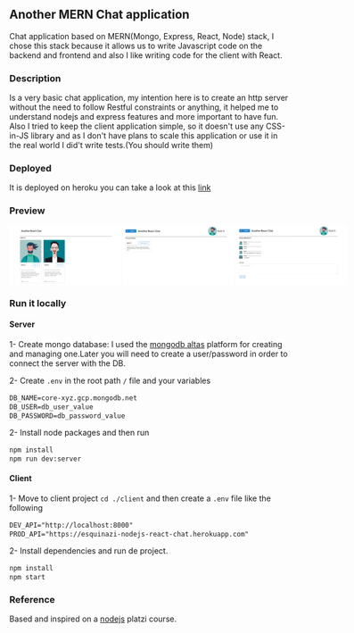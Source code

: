 ## Another MERN Chat application

Chat application based on MERN(Mongo, Express, React, Node) stack, I chose this stack because it allows us to write Javascript code on the backend and frontend and also I like writing code for the client with React.

### Description

Is a very basic chat application, my intention here is to create an http server without the need to follow Restful constraints or anything, it helped me to understand nodejs and express features and more important to have fun. Also I tried to keep the client application simple, so it doesn't use any CSS-in-JS library and as I don't have plans to scale this application or use it in the real world I did't write tests.(You should write them)

### Deployed

It is deployed on heroku you can take a look at this [link](https://another-mern-chat.herokuapp.com/)

### Preview

<div style="display: flex; flex-direction: row;">
<img src="./images/users.png"
     alt="users"
     style="width: 200px" />
<img src="./images/chats.png"
     alt="chats"
     style="width: 200px; margin: 0 0.2rem" />
<img src="./images/channel.png"
     alt="channel"
     style="width: 200px" />

</div>

### Run it locally

#### Server

1- Create mongo database: I used the [mongodb altas](https://www.mongodb.com/cloud/atlas) platform for creating and managing one.Later you will need to create a user/password in order to connect the server with the DB.

2- Create `.env` in the root path `/` file and your variables

```
DB_NAME=core-xyz.gcp.mongodb.net
DB_USER=db_user_value
DB_PASSWORD=db_password_value
```

2- Install node packages and then run

```
npm install
npm run dev:server
```

#### Client

1- Move to client project `cd ./client` and then create a `.env` file like the following

```
DEV_API="http://localhost:8000"
PROD_API="https://esquinazi-nodejs-react-chat.herokuapp.com"
```

2- Install dependencies and run de project.

```
npm install
npm start
```

### Reference

Based and inspired on a [nodejs](https://platzi.com/clases/backend-js/) platzi course.
